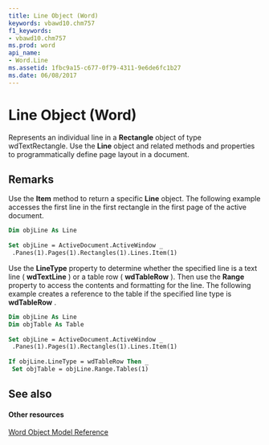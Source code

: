 ```yaml
---
title: Line Object (Word)
keywords: vbawd10.chm757
f1_keywords:
- vbawd10.chm757
ms.prod: word
api_name:
- Word.Line
ms.assetid: 1fbc9a15-c677-0f79-4311-9e6de6fc1b27
ms.date: 06/08/2017
---
```



# Line Object (Word)

Represents an individual line in a **Rectangle** object of type wdTextRectangle. Use the **Line** object and related methods and properties to programmatically define page layout in a document.


## Remarks

Use the  **Item** method to return a specific **Line** object. The following example accesses the first line in the first rectangle in the first page of the active document.


```vb
Dim objLine As Line 
 
Set objLine = ActiveDocument.ActiveWindow _ 
 .Panes(1).Pages(1).Rectangles(1).Lines.Item(1)
```

Use the  **LineType** property to determine whether the specified line is a text line ( **wdTextLine** ) or a table row ( **wdTableRow** ). Then use the **Range** property to access the contents and formatting for the line. The following example creates a reference to the table if the specified line type is **wdTableRow** .




```vb
Dim objLine As Line 
Dim objTable As Table 
 
Set objLine = ActiveDocument.ActiveWindow _ 
 .Panes(1).Pages(1).Rectangles(1).Lines.Item(1) 
 
If objLine.LineType = wdTableRow Then _ 
 Set objTable = objLine.Range.Tables(1)
```


## See also


#### Other resources



[Word Object Model Reference](http://msdn.microsoft.com/library/be452561-b436-bb9b-6f94-3faa9a74a6fd%28Office.15%29.aspx)

